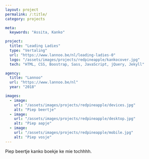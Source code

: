 ```yaml
---
layout: project
permalink: /:title/
category: projects

meta:
  keywords: "Assita, Kanko"

project:
  title: "Leading Ladies"
  type: "Vertaling"
  url: "https://www.lannoo.be/nl/leading-ladies-0"
  logo: "/assets/images/projects/redpineapple/kankocover.jpg"
  tech: "HTML, CSS, Boostrap, Sass, JavaScript, jQuery, Jekyll"

agency:
  title: "Lannoo"
  url: "https://www.lannoo.be/nl"
  year: "2018"

images:
  - image:
    url: "/assets/images/projects/redpineapple/devices.jpg"
    alt: "Piep beertje"
  - image:
    url: "/assets/images/projects/redpineapple/desktop.jpg"
    alt: "Piep aapje"
  - image:
    url: "/assets/images/projects/redpineapple/mobile.jpg"
    alt: "Piep vosje"
---
```

<p>Piep beertje kanko boekje ke mie tochhhh.</p>
